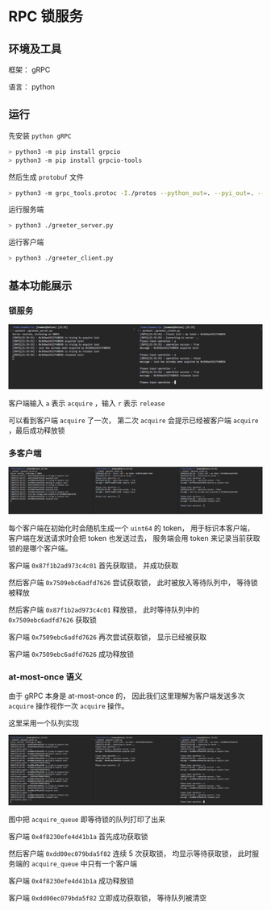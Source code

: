 # RPC 锁服务

## 环境及工具

框架： gRPC

语言： python

## 运行

先安装 `python gRPC`

```bash
> python3 -m pip install grpcio
> python3 -m pip install grpcio-tools
```

然后生成 `protobuf` 文件

```bash
> python3 -m grpc_tools.protoc -I./protos --python_out=. --pyi_out=. --grpc_python_out=. ./protos/locker.proto
```

运行服务端

```bash
> python3 ./greeter_server.py
```

运行客户端

```bash
> python3 ./greeter_client.py
```

## 基本功能展示

### 锁服务

![](images/grpc%20lock1.png)

客户端输入 `a` 表示 `acquire` ，输入 `r` 表示 `release`

可以看到客户端 `acquire` 了一次， 第二次 `acquire` 会提示已经被客户端 `acquire` ，最后成功释放锁

### 多客户端

![](images/grpc%20lock2.png)

每个客户端在初始化时会随机生成一个 `uint64` 的 token， 用于标识本客户端， 客户端在发送请求时会把 token 也发送过去， 服务端会用 token 来记录当前获取锁的是哪个客户端。

客户端 `0x87f1b2ad973c4c01` 首先获取锁， 并成功获取

然后客户端 `0x7509ebc6adfd7626` 尝试获取锁， 此时被放入等待队列中， 等待锁被释放

然后客户端 `0x87f1b2ad973c4c01` 释放锁， 此时等待队列中的 `0x7509ebc6adfd7626` 获取锁

客户端 `0x7509ebc6adfd7626` 再次尝试获取锁， 显示已经被获取

客户端 `0x7509ebc6adfd7626` 成功释放锁


### at-most-once 语义

由于 gRPC 本身是 at-most-once 的， 因此我们这里理解为客户端发送多次  `acquire` 操作视作一次  `acquire` 操作。

这里采用一个队列实现

![](images/grpc%20lock3.png)

图中把 `acquire_queue` 即等待锁的队列打印了出来

客户端 `0x4f8230efe4d41b1a` 首先成功获取锁

然后客户端 `0xdd00ec079bda5f82` 连续 5 次获取锁， 均显示等待获取锁， 此时服务端的 `acquire_queue` 中只有一个客户端

客户端 `0x4f8230efe4d41b1a` 成功释放锁

客户端 `0xdd00ec079bda5f82` 立即成功获取锁， 等待队列被清空